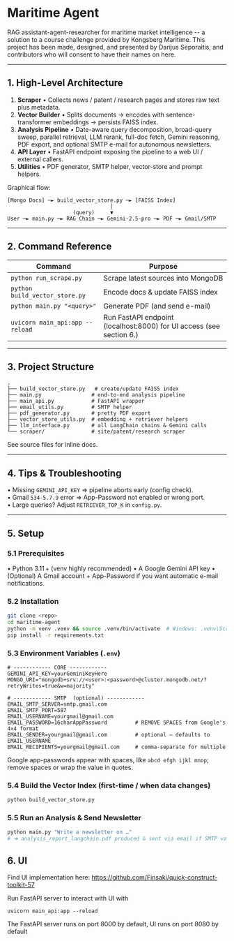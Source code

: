 # Maritime Agent

RAG assistant-agent-researcher for maritime market intelligence -- a solution to a course challenge provided by Kongsberg Maritime. This project has been made, designed, and presented by Darijus Seporaitis, and contributors who will consent to have their names on here.

---
## 1. High-Level Architecture

1. **Scraper**
   • Collects news / patent / research pages and stores raw text plus metadata.
2. **Vector Builder**
   • Splits documents → encodes with sentence-transformer embeddings → persists FAISS index.
3. **Analysis Pipeline**
   • Date-aware query decomposition, broad-query sweep, parallel retrieval, LLM rerank, full-doc fetch, Gemini reasoning, PDF export, and optional SMTP e-mail for autonomous newsletters.
4. **API Layer**
   • FastAPI endpoint exposing the pipeline to a web UI / external callers.
5. **Utilities**
   • PDF generator, SMTP helper, vector-store and prompt helpers.

Graphical flow:
```
[Mongo Docs] ─► build_vector_store.py ─► [FAISS Index]
                                 │
                     (query)     ▼
User ─► main.py ─► RAG Chain ─► Gemini-2.5-pro ─► PDF ─► Gmail/SMTP
```

---
## 2. Command Reference
| Command | Purpose |
|---------|---------|
| `python run_scrape.py` | Scrape latest sources into MongoDB |
| `python build_vector_store.py` | Encode docs & update FAISS index |
| `python main.py "<query>"` | Generate PDF (and send e-mail) |
| `uvicorn main_api:app --reload` | Run FastAPI endpoint (localhost:8000) for UI access (see section 6.)|

---
## 3. Project Structure
```
.
├── build_vector_store.py   # create/update FAISS index
├── main.py                # end-to-end analysis pipeline
├── main_api.py            # FastAPI wrapper
├── email_utils.py         # SMTP helper
├── pdf_generator.py       # pretty PDF export
├── vector_store_utils.py  # embedding + retriever helpers
├── llm_interface.py       # all LangChain chains & Gemini calls
└── scraper/               # site/patent/research scraper
```
See source files for inline docs.

---
## 4. Tips & Troubleshooting
• Missing `GEMINI_API_KEY` ⇒ pipeline aborts early (config check).  
• Gmail `534-5.7.9` error ⇒ App-Password not enabled or wrong port.  
• Large queries? Adjust `RETRIEVER_TOP_K` in `config.py`.

---
## 5. Setup

### 5.1 Prerequisites
• Python 3.11 +  (venv highly recommended)
• A Google Gemini API key
• (Optional) A Gmail account + App-Password if you want automatic e-mail notifications.

### 5.2 Installation
```bash
git clone <repo>
cd maritime-agent
python -m venv .venv && source .venv/bin/activate  # Windows: .venv\Scripts\activate
pip install -r requirements.txt
```

### 5.3 Environment Variables (`.env`)
```env
# ------------ CORE ------------
GEMINI_API_KEY=yourGeminiKeyHere
MONGO_URI="mongodb+srv://<user>:<password>@cluster.mongodb.net/?retryWrites=true&w=majority"

# ------------ SMTP  (optional) ------------
EMAIL_SMTP_SERVER=smtp.gmail.com
EMAIL_SMTP_PORT=587
EMAIL_USERNAME=yourgmail@gmail.com
EMAIL_PASSWORD=16charAppPassword         # REMOVE SPACES from Google's 4×4 format
EMAIL_SENDER=yourgmail@gmail.com         # optional – defaults to EMAIL_USERNAME
EMAIL_RECIPIENTS=yourgmail@gmail.com     # comma-separate for multiple
```
Google app-passwords appear with spaces, like `abcd efgh ijkl mnop`; remove spaces or wrap the value in quotes.

### 5.4 Build the Vector Index (first-time / when data changes)
```bash
python build_vector_store.py
```

### 5.5 Run an Analysis & Send Newsletter
```bash
python main.py "Write a newsletter on …"
# ➜ analysis_report_langchain.pdf produced & sent via email if SMTP vars are set
```



## 6. UI

Find UI implementation here: https://github.com/Finsaki/quick-construct-toolkit-57

Run FastAPI server to interact with UI with

```
uvicorn main_api:app --reload
```

The FastAPI server runs on port 8000 by default, UI runs on port 8080 by default